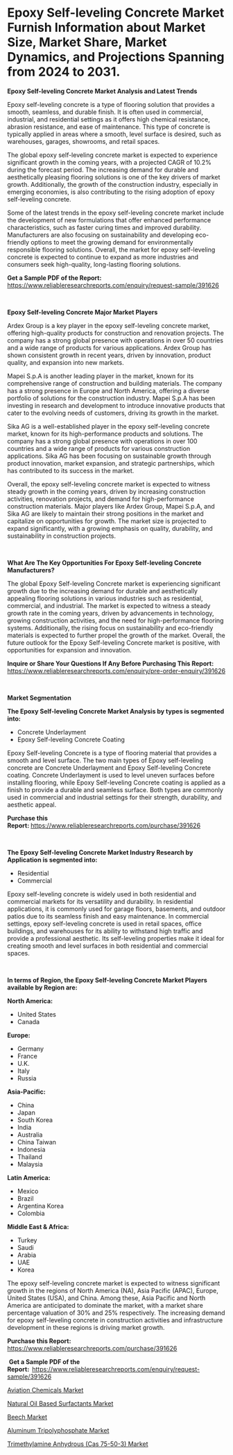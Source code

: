 <p><h1>Epoxy Self-leveling Concrete Market Furnish Information about Market Size, Market Share, Market Dynamics, and Projections Spanning from 2024 to 2031.</h1></p><p><strong>Epoxy Self-leveling Concrete Market Analysis and Latest Trends</strong></p>
<p><p>Epoxy self-leveling concrete is a type of flooring solution that provides a smooth, seamless, and durable finish. It is often used in commercial, industrial, and residential settings as it offers high chemical resistance, abrasion resistance, and ease of maintenance. This type of concrete is typically applied in areas where a smooth, level surface is desired, such as warehouses, garages, showrooms, and retail spaces.</p><p>The global epoxy self-leveling concrete market is expected to experience significant growth in the coming years, with a projected CAGR of 10.2% during the forecast period. The increasing demand for durable and aesthetically pleasing flooring solutions is one of the key drivers of market growth. Additionally, the growth of the construction industry, especially in emerging economies, is also contributing to the rising adoption of epoxy self-leveling concrete.</p><p>Some of the latest trends in the epoxy self-leveling concrete market include the development of new formulations that offer enhanced performance characteristics, such as faster curing times and improved durability. Manufacturers are also focusing on sustainability and developing eco-friendly options to meet the growing demand for environmentally responsible flooring solutions. Overall, the market for epoxy self-leveling concrete is expected to continue to expand as more industries and consumers seek high-quality, long-lasting flooring solutions.</p></p>
<p><strong>Get a Sample PDF of the Report:&nbsp;</strong> <a href="https://www.reliableresearchreports.com/enquiry/request-sample/391626">https://www.reliableresearchreports.com/enquiry/request-sample/391626</a></p>
<p>&nbsp;</p>
<p><strong>Epoxy Self-leveling Concrete Major Market Players</strong></p>
<p><p>Ardex Group is a key player in the epoxy self-leveling concrete market, offering high-quality products for construction and renovation projects. The company has a strong global presence with operations in over 50 countries and a wide range of products for various applications. Ardex Group has shown consistent growth in recent years, driven by innovation, product quality, and expansion into new markets.</p><p>Mapei S.p.A is another leading player in the market, known for its comprehensive range of construction and building materials. The company has a strong presence in Europe and North America, offering a diverse portfolio of solutions for the construction industry. Mapei S.p.A has been investing in research and development to introduce innovative products that cater to the evolving needs of customers, driving its growth in the market.</p><p>Sika AG is a well-established player in the epoxy self-leveling concrete market, known for its high-performance products and solutions. The company has a strong global presence with operations in over 100 countries and a wide range of products for various construction applications. Sika AG has been focusing on sustainable growth through product innovation, market expansion, and strategic partnerships, which has contributed to its success in the market.</p><p>Overall, the epoxy self-leveling concrete market is expected to witness steady growth in the coming years, driven by increasing construction activities, renovation projects, and demand for high-performance construction materials. Major players like Ardex Group, Mapei S.p.A, and Sika AG are likely to maintain their strong positions in the market and capitalize on opportunities for growth. The market size is projected to expand significantly, with a growing emphasis on quality, durability, and sustainability in construction projects.</p></p>
<p>&nbsp;</p>
<p><strong>What Are The Key Opportunities For Epoxy Self-leveling Concrete Manufacturers?</strong></p>
<p><p>The global Epoxy Self-leveling Concrete market is experiencing significant growth due to the increasing demand for durable and aesthetically appealing flooring solutions in various industries such as residential, commercial, and industrial. The market is expected to witness a steady growth rate in the coming years, driven by advancements in technology, growing construction activities, and the need for high-performance flooring systems. Additionally, the rising focus on sustainability and eco-friendly materials is expected to further propel the growth of the market. Overall, the future outlook for the Epoxy Self-leveling Concrete market is positive, with opportunities for expansion and innovation.</p></p>
<p><strong>Inquire or Share Your Questions If Any Before Purchasing This Report:</strong> <a href="https://www.reliableresearchreports.com/enquiry/pre-order-enquiry/391626">https://www.reliableresearchreports.com/enquiry/pre-order-enquiry/391626</a></p>
<p>&nbsp;</p>
<p><strong>Market Segmentation</strong></p>
<p><strong>The Epoxy Self-leveling Concrete Market Analysis by types is segmented into:</strong></p>
<p><ul><li>Concrete Underlayment</li><li>Epoxy Self-leveling Concrete Coating</li></ul></p>
<p><p>Epoxy Self-leveling Concrete is a type of flooring material that provides a smooth and level surface. The two main types of Epoxy self-leveling concrete are Concrete Underlayment and Epoxy Self-leveling Concrete coating. Concrete Underlayment is used to level uneven surfaces before installing flooring, while Epoxy Self-leveling Concrete coating is applied as a finish to provide a durable and seamless surface. Both types are commonly used in commercial and industrial settings for their strength, durability, and aesthetic appeal.</p></p>
<p><strong>Purchase this Report:&nbsp;</strong><a href="https://www.reliableresearchreports.com/purchase/391626">https://www.reliableresearchreports.com/purchase/391626</a></p>
<p>&nbsp;</p>
<p><strong>The Epoxy Self-leveling Concrete Market Industry Research by Application is segmented into:</strong></p>
<p><ul><li>Residential</li><li>Commercial</li></ul></p>
<p><p>Epoxy self-leveling concrete is widely used in both residential and commercial markets for its versatility and durability. In residential applications, it is commonly used for garage floors, basements, and outdoor patios due to its seamless finish and easy maintenance. In commercial settings, epoxy self-leveling concrete is used in retail spaces, office buildings, and warehouses for its ability to withstand high traffic and provide a professional aesthetic. Its self-leveling properties make it ideal for creating smooth and level surfaces in both residential and commercial spaces.</p></p>
<p>&nbsp;</p>
<p><strong>In terms of Region, the Epoxy Self-leveling Concrete Market Players available by Region are:</strong></p>
<p>
    <p> <strong> North America: </strong>
        <ul>
            <li>United States</li>
            <li>Canada</li>
        </ul>
        </p> 
    <p> <strong> Europe: </strong>
        <ul>
            <li>Germany</li>
            <li>France</li>
            <li>U.K.</li>
            <li>Italy</li>
            <li>Russia</li>
        </ul>
        </p> 
    <p> <strong> Asia-Pacific: </strong>
        <ul>
            <li>China</li>
            <li>Japan</li>
            <li>South Korea</li>
            <li>India</li>
            <li>Australia</li>
            <li>China Taiwan</li>
            <li>Indonesia</li>
            <li>Thailand</li>
            <li>Malaysia</li>
        </ul>
        </p> 
    <p> <strong> Latin America: </strong>
        <ul>
            <li>Mexico</li>
            <li>Brazil</li>
            <li>Argentina Korea</li>
            <li>Colombia</li>
        </ul>
        </p> 
    <p> <strong> Middle East & Africa: </strong>
        <ul>
            <li>Turkey</li>
            <li>Saudi</li>
            <li>Arabia</li>
            <li>UAE</li>
            <li>Korea</li>
        </ul>
    </p>
    </p>
<p><p>The epoxy self-leveling concrete market is expected to witness significant growth in the regions of North America (NA), Asia Pacific (APAC), Europe, United States (USA), and China. Among these, Asia Pacific and North America are anticipated to dominate the market, with a market share percentage valuation of 30% and 25% respectively. The increasing demand for epoxy self-leveling concrete in construction activities and infrastructure development in these regions is driving market growth.</p></p>
<p><strong>Purchase this Report: </strong><a href="https://www.reliableresearchreports.com/purchase/391626">https://www.reliableresearchreports.com/purchase/391626</a></p>
<p>&nbsp;<strong>Get a Sample PDF of the Report:&nbsp;&nbsp;</strong><a href="https://www.reliableresearchreports.com/enquiry/request-sample/391626">https://www.reliableresearchreports.com/enquiry/request-sample/391626</a></p>
<p><strong></strong></p>
<p><p><a href="https://view.publitas.com/reportprime-1/global-aviation-chemicals-market-size-and-market-trends-insights-and-projections-from-2024-to-2031/">Aviation Chemicals Market</a></p><p><a href="https://frill-swim-3cd.notion.site/Decoding-the-Natural-Oil-Based-Surfactants-Market-A-Deep-Dive-into-the-Latest-Market-Trends-Market-e5209c5064034a9b9f7a9d10b052c6fb">Natural Oil Based Surfactants Market</a></p><p><a href="https://view.publitas.com/reportprime-1/beech-market-with-the-goal-of-estimating-the-market-size-and-future-growth-potential-of-various-market-segments-based-on-component-applications-end-user-and-region/">Beech Market</a></p><p><a href="https://gentle-editor-9db.notion.site/Aluminum-Tripolyphosphate-Market-Offer-Valuable-Insights-into-Market-Size-Market-Share-Market-Tren-236ca8c86e6c4560b09b2329401a83aa">Aluminum Tripolyphosphate Market</a></p><p><a href="https://spotless-saver-8fd.notion.site/Trimethylamine-Anhydrous-Cas-75-50-3-Market-Size-Evaluating-its-Market-Trends-Growth-and-Projec-4e6ff5e7db8949f0b5765f2910f249d7">Trimethylamine Anhydrous (Cas 75-50-3) Market</a></p></p>